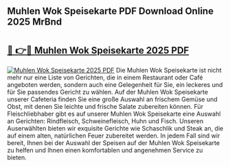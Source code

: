 ## Muhlen Wok Speisekarte PDF Download Online 2025 MrBnd

# <h2><a href="http://gc5sygu.nevu.top/?p=Muhlen+Wok+Speisekarte">🔗 👉🔴 Muhlen Wok Speisekarte 2025 PDF</a></h2>

[![Muhlen Wok Speisekarte 2025 PDF](https://i.imgur.com/dBaPXMq.png)](http://gc5sygu.nevu.top/?p=Muhlen+Wok+Speisekarte)
Die Muhlen Wok Speisekarte ist nicht mehr nur eine Liste von Gerichten, die in einem Restaurant oder Café angeboten werden, sondern auch eine Gelegenheit für Sie, ein leckeres und für Sie passendes Gericht zu wählen. Auf der Muhlen Wok Speisekarte unserer Cafeteria finden Sie eine große Auswahl an frischem Gemüse und Obst, mit denen Sie leichte und frische Salate zubereiten können. Für Fleischliebhaber gibt es auf unserer Muhlen Wok Speisekarte eine Auswahl an Gerichten: Rindfleisch, Schweinefleisch, Huhn und Fisch. Unseren Auserwählten bieten wir exquisite Gerichte wie Schaschlik und Steak an, die auf einem alten, natürlichen Feuer zubereitet werden. In jedem Fall sind wir bereit, Ihnen bei der Auswahl der Speisen auf der Muhlen Wok Speisekarte zu helfen und Ihnen einen komfortablen und angenehmen Service zu bieten.
